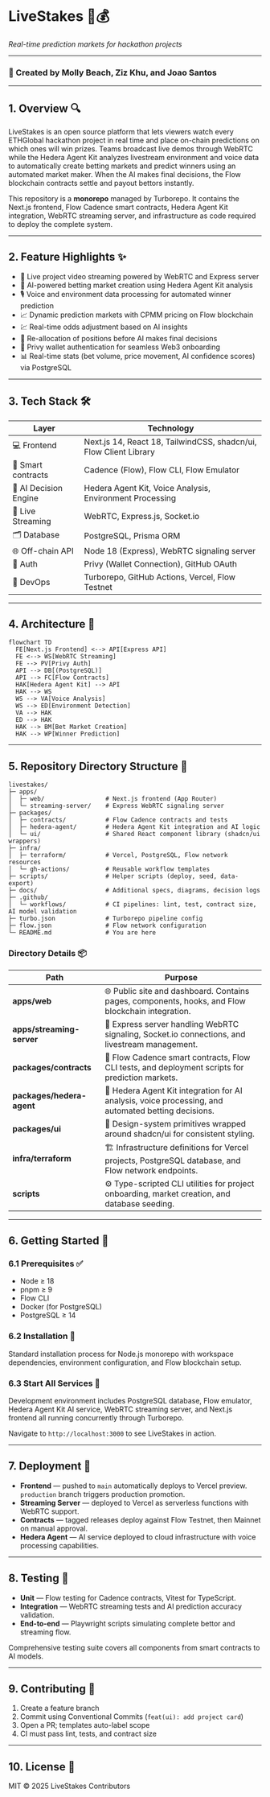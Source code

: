 # LiveStakes 🎥💰

*Real-time prediction markets for hackathon projects*

---

### 👤 Created by Molly Beach, Ziz Khu, and Joao Santos

---

## 1. Overview 🔍

LiveStakes is an open source platform that lets viewers watch every ETHGlobal hackathon project in real time and place on-chain predictions on which ones will win prizes. Teams broadcast live demos through WebRTC while the Hedera Agent Kit analyzes livestream environment and voice data to automatically create betting markets and predict winners using an automated market maker. When the AI makes final decisions, the Flow blockchain contracts settle and payout bettors instantly.

This repository is a **monorepo** managed by Turborepo. It contains the Next.js frontend, Flow Cadence smart contracts, Hedera Agent Kit integration, WebRTC streaming server, and infrastructure as code required to deploy the complete system.

---

## 2. Feature Highlights ✨

* 🎥 Live project video streaming powered by WebRTC and Express server
* 🤖 AI-powered betting market creation using Hedera Agent Kit analysis
* 🎙️ Voice and environment data processing for automated winner prediction
* 📈 Dynamic prediction markets with CPMM pricing on Flow blockchain
* 💹 Real-time odds adjustment based on AI insights
* 🔁 Re-allocation of positions before AI makes final decisions
* 🔐 Privy wallet authentication for seamless Web3 onboarding
* 📊 Real-time stats (bet volume, price movement, AI confidence scores) via PostgreSQL

---

## 3. Tech Stack 🛠️

| Layer               | Technology                                                |
| ------------------- | --------------------------------------------------------- |
| 💻 Frontend         | Next.js 14, React 18, TailwindCSS, shadcn/ui, Flow Client Library |
| 📜 Smart contracts  | Cadence (Flow), Flow CLI, Flow Emulator                   |
| 🤖 AI Decision Engine | Hedera Agent Kit, Voice Analysis, Environment Processing  |
| 🎥 Live Streaming   | WebRTC, Express.js, Socket.io                            |
| 🗂️ Database         | PostgreSQL, Prisma ORM                                   |
| 🌐 Off-chain API    | Node 18 (Express), WebRTC signaling server               |
| 🔐 Auth             | Privy (Wallet Connection), GitHub OAuth                  |
| 🚀 DevOps           | Turborepo, GitHub Actions, Vercel, Flow Testnet          |

---

## 4. Architecture 🧠

```mermaid
flowchart TD
  FE[Next.js Frontend] <--> API[Express API]
  FE <--> WS[WebRTC Streaming]
  FE --> PV[Privy Auth]
  API --> DB[(PostgreSQL)]
  API --> FC[Flow Contracts]
  HAK[Hedera Agent Kit] --> API
  HAK --> WS
  WS --> VA[Voice Analysis]
  WS --> ED[Environment Detection]
  VA --> HAK
  ED --> HAK
  HAK --> BM[Bet Market Creation]
  HAK --> WP[Winner Prediction]
```

---

## 5. Repository Directory Structure 📁

```
livestakes/
├─ apps/
│  ├─ web/                 # Next.js frontend (App Router)
│  └─ streaming-server/    # Express WebRTC signaling server
├─ packages/
│  ├─ contracts/           # Flow Cadence contracts and tests
│  ├─ hedera-agent/        # Hedera Agent Kit integration and AI logic
│  └─ ui/                  # Shared React component library (shadcn/ui wrappers)
├─ infra/
│  ├─ terraform/           # Vercel, PostgreSQL, Flow network resources
│  └─ gh-actions/          # Reusable workflow templates
├─ scripts/                # Helper scripts (deploy, seed, data-export)
├─ docs/                   # Additional specs, diagrams, decision logs
├─ .github/
│  └─ workflows/           # CI pipelines: lint, test, contract size, AI model validation
├─ turbo.json              # Turborepo pipeline config
├─ flow.json               # Flow network configuration
└─ README.md               # You are here
```

### Directory Details 📦

| Path                      | Purpose                                                                                                              |
| ------------------------- | -------------------------------------------------------------------------------------------------------------------- |
| **apps/web**              | 🌐 Public site and dashboard. Contains pages, components, hooks, and Flow blockchain integration.                    |
| **apps/streaming-server** | 📡 Express server handling WebRTC signaling, Socket.io connections, and livestream management.                       |
| **packages/contracts**    | 🔏 Flow Cadence smart contracts, Flow CLI tests, and deployment scripts for prediction markets.                      |
| **packages/hedera-agent** | 🤖 Hedera Agent Kit integration for AI analysis, voice processing, and automated betting decisions.                   |
| **packages/ui**           | 🎨 Design-system primitives wrapped around shadcn/ui for consistent styling.                                         |
| **infra/terraform**       | 🏗️ Infrastructure definitions for Vercel projects, PostgreSQL database, and Flow network endpoints.                  |
| **scripts**               | ⚙️ Type-scripted CLI utilities for project onboarding, market creation, and database seeding.                        |

---

## 6. Getting Started 🚀

### 6.1 Prerequisites ✅

* Node ≥ 18
* pnpm ≥ 9
* Flow CLI
* Docker (for PostgreSQL)
* PostgreSQL ≥ 14

### 6.2 Installation 💾

Standard installation process for Node.js monorepo with workspace dependencies, environment configuration, and Flow blockchain setup.

### 6.3 Start All Services 🔧

Development environment includes PostgreSQL database, Flow emulator, Hedera Agent Kit AI service, WebRTC streaming server, and Next.js frontend all running concurrently through Turborepo.

Navigate to `http://localhost:3000` to see LiveStakes in action.

---

## 7. Deployment 🚢

* **Frontend** — pushed to `main` automatically deploys to Vercel preview. `production` branch triggers production promotion.
* **Streaming Server** — deployed to Vercel as serverless functions with WebRTC support.
* **Contracts** — tagged releases deploy against Flow Testnet, then Mainnet on manual approval.
* **Hedera Agent** — AI service deployed to cloud infrastructure with voice processing capabilities.

---

## 8. Testing 🧪

* **Unit** — Flow testing for Cadence contracts, Vitest for TypeScript.
* **Integration** — WebRTC streaming tests and AI prediction accuracy validation.
* **End-to-end** — Playwright scripts simulating complete bettor and streaming flow.

Comprehensive testing suite covers all components from smart contracts to AI models.

---

## 9. Contributing 🤝

1. Create a feature branch
2. Commit using Conventional Commits (`feat(ui): add project card`)
3. Open a PR; templates auto-label scope
4. CI must pass lint, tests, and contract size

---

## 10. License 📄

MIT © 2025 LiveStakes Contributors
